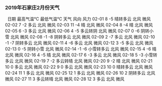 ### 2019年石家庄2月份天气
&nbsp;
日期	最高气温℃	最低气温℃	天气	风向	风力
02-01	8	-5	晴转多云	北风	微风
02-02	7	-2	多云	北风	微风
02-03	11	-4	晴	北风	微风
02-04	8	-4	晴	北风	微风
02-05	6	-3	多云	北风	微风
02-06	4	-5	多云转阴	北风	微风
02-07	0	-6	阴转小雪	北风	微风
02-08	-1	-8	阴转多云	北风	微风
02-09	2	-7	多云	北风	微风
02-10	-1	-7	阴转多云	北风	微风
02-11	4	-6	多云	北风	微风
02-12	3	-5	多云	北风	微风
02-13	0	-5	阴转小雪	北风	微风
02-14	-1	-6	小雪转多云	北风	微风
02-15	4	-6	晴	北风	微风
02-16	4	-5	晴	北风	微风
02-17	6	-3	多云	北风	微风
02-18	5	-3	小雪转多云	北风	微风
02-19	7	-2	多云转晴	北风	微风
02-20	9	-2	晴	北风	微风
02-21	10	0	多云	北风	微风
02-22	9	0	多云	北风	微风
02-23	10	0	晴转多云	北风	微风
02-24	11	1	多云	北风	微风
02-25	12	1	多云	北风	微风
02-26	10	2	阴转多云	北风	微风
02-27	11	3	多云转晴	北风	微风
02-28	12	3	多云	北风	微风